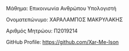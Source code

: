 Μάθημα: Επικοινωνία Ανθρώπου Υπολογιστή

Ονοματεπώνυμο: ΧΑΡΑΛΑΜΠΟΣ ΜΑΚΡΥΛΑΚΗΣ

Αριθμός Μητρώου: Π2019214

GitHub Profile: https://github.com/Xar-Me-Ison
